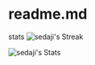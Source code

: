 # readme.md
stats
![sedaji's Streak](https://github-readme-streak-stats.herokuapp.com/?user=sedaji&theme=tokyonight&hide_border=true)

![sedaji's Stats](https://github-readme-stats.vercel.app/api?username=sedaji&theme=tokyonight&show_icons=true&hide_border=true&count_private=false)

